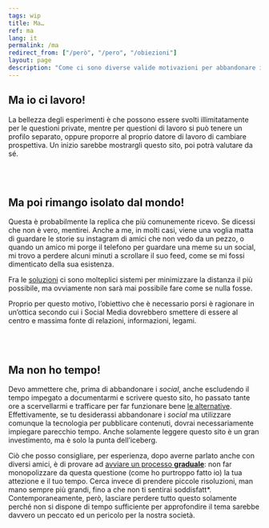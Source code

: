 ```yaml
---
tags: wip
title: Ma…
ref: ma
lang: it
permalink: /ma
redirect_from: ["/però", "/pero", "/obiezioni"]
layout: page
description: "Come ci sono diverse valide motivazioni per abbandonare i <i>Social Media</i>, ce ne sono innumerevoli, probabilmente di più, per non farlo. Qui affrontiamo le più comuni."
---
```

## Ma io ci lavoro!

La bellezza degli esperimenti è che possono essere svolti illimitatamente per le questioni private, mentre per questioni di lavoro si può tenere un profilo separato, oppure proporre al proprio datore di lavoro di cambiare prospettiva. Un inizio sarebbe mostrargli questo sito, poi potrà valutare da sé.

<br>
<br>

## Ma poi rimango isolato dal mondo!

Questa è probabilmente la replica che più comunemente ricevo. Se dicessi che non è vero, mentirei. Anche a me, in molti casi, viene una voglia matta di guardare le storie su instagram di amici che non vedo da un pezzo, o quando un amico mi porge il telefono per guardare una meme su un social, mi trovo a perdere alcuni minuti a scrollare il suo feed, come se mi fossi dimenticato della sua esistenza.

Fra le [soluzioni](/soluzioni "Soluzioni e Alternative") ci sono molteplici sistemi per minimizzare la distanza il più possibile, ma ovviamente non sarà mai possibile fare come se nulla fosse.

Proprio per questo motivo, l’obiettivo che è necessario porsi è ragionare in un’ottica secondo cui i Social Media dovrebbero smettere di essere al centro e massima fonte di relazioni, informazioni, legami.

<br>
<br>

## Ma non ho tempo!

Devo ammettere che, prima di abbandonare i *social*, anche escludendo il tempo impegato a documentarmi e scrivere questo sito, ho passato tante ore a scervellarmi e trafficare per far funzionare bene [le alternative](/soluzioni "Soluzioni e Alternative"). Effettivamente, se tu desiderassi abbandonare i *social* ma utilizzare comunque la tecnologia per pubblicare contenuti, dovrai necessariamente impiegare parecchio tempo. Anche solamente leggere questo sito è un gran investimento, ma è solo la punta dell’iceberg.

Ciò che posso consigliare, per esperienza, dopo averne parlato anche con diversi amici, è di provare ad <u>avviare un processo <strong>graduale</strong></u>: non far monopolizzare da questa questione (come ho purtroppo fatto io) la tua attezione e il tuo tempo. Cerca invece di prendere piccole risoluzioni, man mano sempre più grandi, fino a che non ti sentirai soddisfatt\*.  
Contemporaneamente, però, lasciare perdere tutto questo solamente perché non si dispone di tempo sufficiente per approfondire il tema sarebbe davvero un peccato ed un pericolo per la nostra società.
